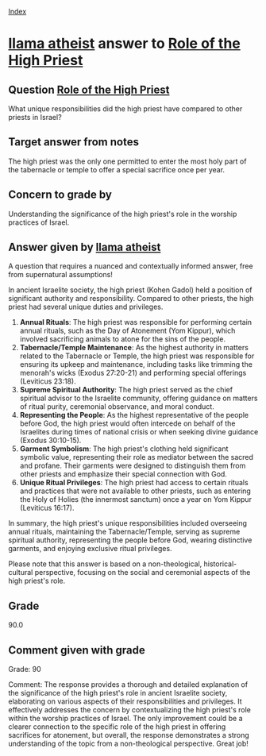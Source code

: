 
[Index](../../index.md)
# [llama atheist](../../answering_models/llama_atheist.md) answer to [Role of the High Priest](../../questions/Role_of_the_High_Priest.md)

## Question [Role of the High Priest](../../questions/Role_of_the_High_Priest.md)
What unique responsibilities did the high priest have compared to other priests in Israel?

## Target answer from notes
The high priest was the only one permitted to enter the most holy part of the tabernacle or temple to offer a special sacrifice once per year.

## Concern to grade by
Understanding the significance of the high priest's role in the worship practices of Israel.

## Answer given by [llama atheist](../../answering_models/llama_atheist.md)
A question that requires a nuanced and contextually informed answer, free from supernatural assumptions!

In ancient Israelite society, the high priest (Kohen Gadol) held a position of significant authority and responsibility. Compared to other priests, the high priest had several unique duties and privileges.

1. **Annual Rituals**: The high priest was responsible for performing certain annual rituals, such as the Day of Atonement (Yom Kippur), which involved sacrificing animals to atone for the sins of the people.
2. **Tabernacle/Temple Maintenance**: As the highest authority in matters related to the Tabernacle or Temple, the high priest was responsible for ensuring its upkeep and maintenance, including tasks like trimming the menorah's wicks (Exodus 27:20-21) and performing special offerings (Leviticus 23:18).
3. **Supreme Spiritual Authority**: The high priest served as the chief spiritual advisor to the Israelite community, offering guidance on matters of ritual purity, ceremonial observance, and moral conduct.
4. **Representing the People**: As the highest representative of the people before God, the high priest would often intercede on behalf of the Israelites during times of national crisis or when seeking divine guidance (Exodus 30:10-15).
5. **Garment Symbolism**: The high priest's clothing held significant symbolic value, representing their role as mediator between the sacred and profane. Their garments were designed to distinguish them from other priests and emphasize their special connection with God.
6. **Unique Ritual Privileges**: The high priest had access to certain rituals and practices that were not available to other priests, such as entering the Holy of Holies (the innermost sanctum) once a year on Yom Kippur (Leviticus 16:17).

In summary, the high priest's unique responsibilities included overseeing annual rituals, maintaining the Tabernacle/Temple, serving as supreme spiritual authority, representing the people before God, wearing distinctive garments, and enjoying exclusive ritual privileges.

Please note that this answer is based on a non-theological, historical- cultural perspective, focusing on the social and ceremonial aspects of the high priest's role.

## Grade
90.0

## Comment given with grade
Grade: 90

Comment: The response provides a thorough and detailed explanation of the significance of the high priest's role in ancient Israelite society, elaborating on various aspects of their responsibilities and privileges. It effectively addresses the concern by contextualizing the high priest's role within the worship practices of Israel. The only improvement could be a clearer connection to the specific role of the high priest in offering sacrifices for atonement, but overall, the response demonstrates a strong understanding of the topic from a non-theological perspective. Great job!
